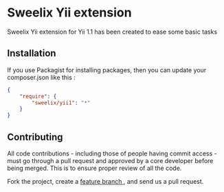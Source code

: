 Sweelix Yii extension
=====================

Sweelix Yii extension for Yii 1.1 has been created to ease some basic tasks

Installation
------------

If you use Packagist for installing packages, then you can update your composer.json like this :

``` json
{
	"require": {
		"sweelix/yii1": "*"
	}
}
```



Contributing
------------

All code contributions - including those of people having commit access -
must go through a pull request and approved by a core developer before being
merged. This is to ensure proper review of all the code.

Fork the project, create a [feature branch ](http://nvie.com/posts/a-successful-git-branching-model/), and send us a pull request.

